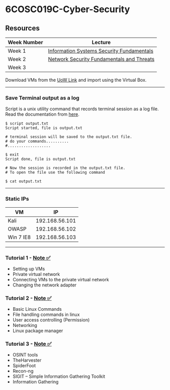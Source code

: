 # 6COSC019C-Cyber-Security

## Resources

| **Week Number**     | **Lecture** |
| ----------- | ----------- |
| Week 1       |   [Information Systems Security Fundamentals](https://github.com/mr-desilva/6COSC019C-Cyber-Security/blob/main/Lectures/Week%201%20-%20Information%20Systems%20Security%20Fundamentals/W1-Lec.pdf)   |
| Week 2   | [Network Security Fundamentals and Threats](https://github.com/mr-desilva/6COSC019C-Cyber-Security/blob/main/Lectures/Week%202%20-%20Network%20Security%20Fundamentals%20and%20Threats/W2-Lec.pdf)      |
| Week 3    | [](https://github.com/mr-desilva/6COSC019C-Cyber-Security/blob/main/Lectures/Week%202%20-%20Network%20Security%20Fundamentals%20and%20Threats/W3-Lec.pdf)      |

Download VMs from the [UoW Link](https://download.ecs.westminster.ac.uk/VirtualMachines/) and import using the Virtual Box.

----------

### Save Terminal output as a log
Script is a unix utility command that records terminal session as a log file. Read the documentation from [here](https://man7.org/linux/man-pages/man1/script.1.html).

```
$ script output.txt
Script started, file is output.txt

# terminal session will be saved to the output.txt file.
# do your commands..........
#...................

$ exit
Script done, file is output.txt

# Now the session is recorded in the output.txt file.
# To open the file use the following command

$ cat output.txt
```



----------
### Static IPs
| **VM**     | **IP** |
| ----------- | ----------- |
| Kali       |   192.168.56.101  |
| OWASP | 192.168.56.102      |
| Win 7 IE8    | 192.168.56.103      |

----------



### Tutorial 1 - [Note ✅](https://github.com/mr-desilva/6COSC019C-Cyber-Security/tree/main/Tutorial%201)
- Setting up VMs
- Private virtual network
- Connecting VMs to the private virtual network
- Changing the network adapter


### Tutorial 2 - [Note ✅](https://github.com/mr-desilva/6COSC019C-Cyber-Security/tree/main/Tutorial%202)
- Basic Linux Commands
- File handling commands in linux
- User access controlling (Permission)
- Networking
- Linux package manager
### Tutorial 3 - [Note ✅](https://github.com/mr-desilva/6COSC019C-Cyber-Security/tree/main/Tutorial%203)
- OSINT tools
- TheHarvester
- SpiderFoot
- Recon-ng
- SIGIT – Simple Information Gathering Toolkit
- Information Gathering

